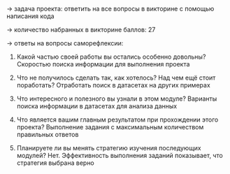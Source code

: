 → задача проекта: ответить на все вопросы в викторине с помощью написания кода

→ количество набранных в викторине баллов: 27

→ ответы на вопросы саморефлексии:

1. Какой частью своей работы вы остались особенно довольны? 
   Скоростью поиска информации для выполнения проекта

2. Что не получилось сделать так, как хотелось? Над чем ещё стоит поработать?
   Отработать поиск в датасетах на других примерах

3. Что интересного и полезного вы узнали в этом модуле?
   Варианты поиска информации в датасетах для анализа данных

4. Что является вашим главным результатом при прохождении этого проекта?
   Выполнение задания с максимальным количеством правильных ответов

5. Планируете ли вы менять стратегию изучения последующих модулей?
   Нет. Эффективность выполнения заданий показывает, что стратегия выбрана верно


